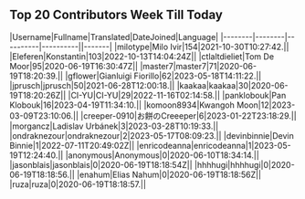 ## Top 20 Contributors Week Till Today ##
|Username|Fullname|Translated|DateJoined|Language|
|--------|--------|----------|----------||-------|
|milotype|Milo Ivir|154|2021-10-30T10:27:42.||
|Eleferen|Konstantin|103|2022-10-13T14:04:24Z||
|ctlaltdieliet|Tom De Moor|95|2020-06-19T16:30:47Z||
|master7|master7|71|2020-06-19T18:20:39.||
|gflower|Gianluigi Fiorillo|62|2023-05-18T14:11:22.||
|jprusch|jprusch|50|2021-06-28T12:00:18.||
|kaakaa|kaakaa|30|2020-06-19T18:20:26Z||
|CI-YU|CI-YU|29|2022-11-16T02:14:58.||
|panklobouk|Pan Klobouk|16|2023-04-19T11:34:10.||
|komoon8934|Kwangoh Moon|12|2023-03-09T23:10:06.||
|creeper-0910|お餅のCreeeper|6|2023-01-22T23:18:29.||
|morgancz|Ladislav Urbánek|3|2023-03-28T10:19:33.||
|ondraknezour|ondraknezour|2|2023-05-17T08:09:23.||
|devinbinnie|Devin Binnie|1|2022-07-11T20:49:02Z||
|enricodeanna|enricodeanna|1|2023-05-19T12:24:40.||
|anonymous|Anonymous|0|2020-06-10T18:34:14.||
|jasonblais|jasonblais|0|2020-06-19T18:18:54Z||
|hhhhugi|hhhhugi|0|2020-06-19T18:18:56.||
|enahum|Elias  Nahum|0|2020-06-19T18:18:56Z||
|ruza|ruza|0|2020-06-19T18:18:57.||
